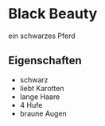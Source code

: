# Black Beauty
ein schwarzes Pferd
## Eigenschaften
* schwarz
* liebt Karotten
* lange Haare
* 4 Hufe
* braune Augen